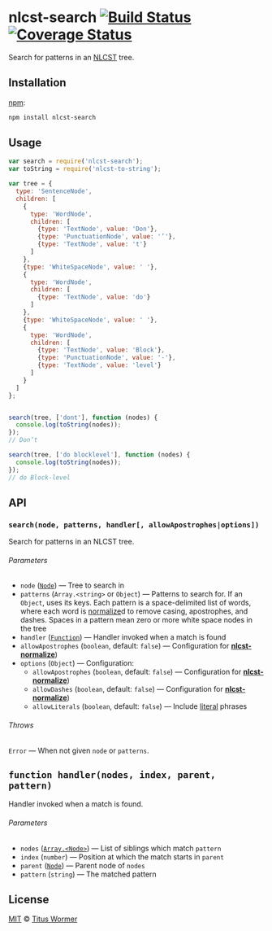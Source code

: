 # nlcst-search [![Build Status][travis-badge]][travis] [![Coverage Status][codecov-badge]][codecov]

Search for patterns in an [NLCST][nlcst] tree.

## Installation

[npm][]:

```bash
npm install nlcst-search
```

## Usage

```js
var search = require('nlcst-search');
var toString = require('nlcst-to-string');

var tree = {
  type: 'SentenceNode',
  children: [
    {
      type: 'WordNode',
      children: [
        {type: 'TextNode', value: 'Don'},
        {type: 'PunctuationNode', value: '’'},
        {type: 'TextNode', value: 't'}
      ]
    },
    {type: 'WhiteSpaceNode', value: ' '},
    {
      type: 'WordNode',
      children: [
        {type: 'TextNode', value: 'do'}
      ]
    },
    {type: 'WhiteSpaceNode', value: ' '},
    {
      type: 'WordNode',
      children: [
        {type: 'TextNode', value: 'Block'},
        {type: 'PunctuationNode', value: '-'},
        {type: 'TextNode', value: 'level'}
      ]
    }
  ]
};


search(tree, ['dont'], function (nodes) {
  console.log(toString(nodes));
});
// Don’t

search(tree, ['do blocklevel'], function (nodes) {
  console.log(toString(nodes));
});
// do Block-level
```

## API

### `search(node, patterns, handler[, allowApostrophes|options])`

Search for patterns in an NLCST tree.

###### Parameters

*   `node` ([`Node`][node]) — Tree to search in
*   `patterns` (`Array.<string>` or `Object`)
    — Patterns to search for.  If an `Object`, uses its keys.
    Each pattern is a space-delimited list of words, where each
    word is [normalize][]d to remove casing, apostrophes, and dashes.
    Spaces in a pattern mean zero or more white space nodes in
    the tree
*   `handler` ([`Function`][fn-handler])
    — Handler invoked when a match is found
*   `allowApostrophes` (`boolean`, default: `false`)
    — Configuration for [**nlcst-normalize**][normalize])
*   `options` (`Object`)
    — Configuration:
    *   `allowApostrophes`  (`boolean`, default: `false`)
        — Configuration for [**nlcst-normalize**][normalize])
    *   `allowDashes`  (`boolean`, default: `false`)
        — Configuration for [**nlcst-normalize**][normalize])
    *   `allowLiterals`  (`boolean`, default: `false`)
        — Include [literal][] phrases

###### Throws

`Error` — When not given `node` or `patterns`.

## `function handler(nodes, index, parent, pattern)`

Handler invoked when a match is found.

###### Parameters

*   `nodes` ([`Array.<Node>`][node])
    — List of siblings which match `pattern`
*   `index` (`number`)
    — Position at which the match starts in `parent`
*   `parent` ([`Node`][node])
    — Parent node of `nodes`
*   `pattern` (`string`)
    — The matched pattern

## License

[MIT][license] © [Titus Wormer][author]

<!-- Definitions -->

[travis-badge]: https://img.shields.io/travis/syntax-tree/nlcst-search.svg

[travis]: https://travis-ci.org/syntax-tree/nlcst-search

[codecov-badge]: https://img.shields.io/codecov/c/github/syntax-tree/nlcst-search.svg

[codecov]: https://codecov.io/github/syntax-tree/nlcst-search

[npm]: https://docs.npmjs.com/cli/install

[license]: LICENSE

[author]: http://wooorm.com

[nlcst]: https://github.com/syntax-tree/nlcst

[node]: https://github.com/syntax-tree/unist#node

[literal]: https://github.com/syntax-tree/nlcst-is-literal

[normalize]: https://github.com/syntax-tree/nlcst-normalize

[fn-handler]: #function-handlernodes-index-parent-pattern
